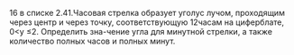16 в списке 2.41.Часовая стрелка образует уголyс лучом, проходящим через центр и через точку, соответствующую 12часам на циферблате, 0<y ≤2. Определить зна-чение угла для минутной стрелки, а также количество полных часов и полных минут.

